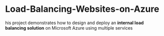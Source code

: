 # Load-Balancing-Websites-on-Azure
his project demonstrates how to design and deploy an **internal load balancing solution** on Microsoft Azure using multiple services
